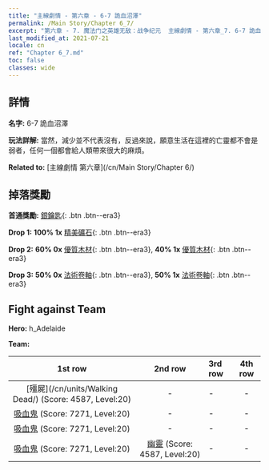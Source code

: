 ```yaml
---
title: "主線劇情 - 第六章 - 6-7 詭血沼澤"
permalink: /Main Story/Chapter 6_7/
excerpt: "第六章 - 7. 魔法门之英雄无敌：战争纪元  主線劇情 - 第六章_7. 6-7 詭血沼澤"
last_modified_at: 2021-07-21
locale: cn
ref: "Chapter 6_7.md"
toc: false
classes: wide
---
```


## 詳情

 **名字:** 6-7 詭血沼澤

 **玩法詳解:** 當然，減少並不代表沒有，反過來說，願意生活在這裡的亡靈都不會是弱者，任何一個都會給人類帶來很大的麻煩。

 **Related to:** [主線劇情 第六章](/cn/Main Story/Chapter 6/)

## 掉落獎勵

 **首通獎勵:** [銀鑰匙](/cn/Items/con_693/){: .btn .btn--era3}

 **Drop 1:** **100% 1x** [精美礦石](/cn/Items/mat_19/){: .btn .btn--era3}

 **Drop 2:** **60% 0x** [優質木材](/cn/Items/mat_13/){: .btn .btn--era3}, **40% 1x** [優質木材](/cn/Items/mat_13/){: .btn .btn--era3}

 **Drop 3:** **50% 0x** [法術卷軸](/cn/Items/con_694/){: .btn .btn--era3}, **50% 1x** [法術卷軸](/cn/Items/con_694/){: .btn .btn--era3}


## Fight against Team
 **Hero:** h_Adelaide

 **Team:**


  | 1st row | 2nd row | 3rd row | 4th row |
  |:----:|:----:|:----|:----:|
  | [殭屍](/cn/units/Walking Dead/) (Score: 4587, Level:20)  | - | - | - |
  | [吸血鬼](/cn/units/Vampire/) (Score: 7271, Level:20)  | - | - | - |
  | [吸血鬼](/cn/units/Vampire/) (Score: 7271, Level:20)  | - | - | - |
  | [吸血鬼](/cn/units/Vampire/) (Score: 7271, Level:20)  | [幽靈](/cn/units/Wight/) (Score: 4587, Level:20)  | - | - |


